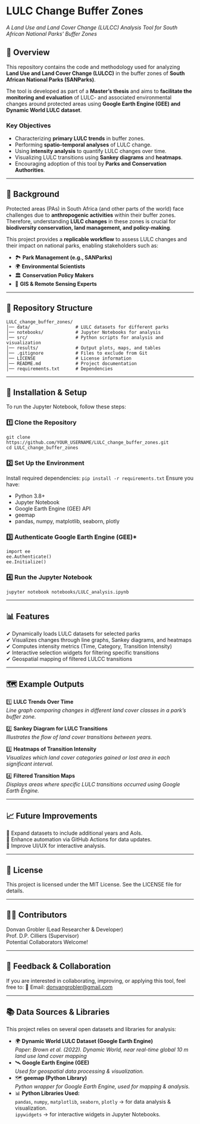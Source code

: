 # **LULC Change Buffer Zones**  
*A Land Use and Land Cover Change (LULCC) Analysis Tool for South African National Parks' Buffer Zones*  

## 📌 **Overview**  
This repository contains the code and methodology used for analyzing **Land Use and Land Cover Change (LULCC)** in the buffer zones of **South African National Parks (SANParks)**.  

The tool is developed as part of a **Master’s thesis** and aims to **facilitate the monitoring and evaluation** of LULC- and associated environmental changes around protected areas using **Google Earth Engine (GEE) and Dynamic World LULC dataset**.  

### **Key Objectives**  
- Characterizing **primary LULC trends** in buffer zones.  
- Performing **spatio-temporal analyses** of LULC change.  
- Using **intensity analysis** to quantify LULC changes over time.  
- Visualizing LULC transitions using **Sankey diagrams** and **heatmaps**.  
- Encouraging adoption of this tool by **Parks and Conservation Authorities**.  

---

## 📖 **Background**  
Protected areas (PAs) in South Africa (and other parts of the world) face challenges due to **anthropogenic activities** within their buffer zones. Therefore, understanding **LULC changes** in these zones is crucial for **biodiversity conservation, land management, and policy-making**.  

This project provides a **replicable workflow** to assess LULC changes and their impact on national parks, enabling stakeholders such as:  

- 🏞 **Park Management (e.g., SANParks)**  
- 🌍 **Environmental Scientists**  
- 🏛 **Conservation Policy Makers**  
- 📡 **GIS & Remote Sensing Experts**  

---

## 📂 **Repository Structure**  
```
LULC_change_buffer_zones/  
│── data/                 # LULC datasets for different parks  
│── notebooks/            # Jupyter Notebooks for analysis  
│── src/                  # Python scripts for analysis and visualization  
│── results/              # Output plots, maps, and tables  
│── .gitignore            # Files to exclude from Git  
│── LICENSE               # License information  
│── README.md             # Project documentation  
│── requirements.txt      # Dependencies  
```

---

## 🔧 **Installation & Setup**
To run the Jupyter Notebook, follow these steps:

### **1️⃣ Clone the Repository**
```
git clone https://github.com/YOUR_USERNAME/LULC_change_buffer_zones.git
cd LULC_change_buffer_zones
```
### **2️⃣ Set Up the Environment**
Install required dependencies:
```pip install -r requirements.txt```
Ensure you have:
- Python 3.8+
- Jupyter Notebook
- Google Earth Engine (GEE) API
- geemap
- pandas, numpy, matplotlib, seaborn, plotly
### **3️⃣ Authenticate Google Earth Engine (GEE)***
```
import ee  
ee.Authenticate()  
ee.Initialize()
```
### **4️⃣ Run the Jupyter Notebook**
```
jupyter notebook notebooks/LULC_analysis.ipynb
```

---

## 📊 **Features**
✔ Dynamically loads LULC datasets for selected parks  
✔ Visualizes changes through line graphs, Sankey diagrams, and heatmaps  
✔ Computes intensity metrics (Time, Category, Transition Intensity)  
✔ Interactive selection widgets for filtering specific transitions  
✔ Geospatial mapping of filtered LULCC transitions  

---

## 🗺️ **Example Outputs**
1️⃣ **LULC Trends Over Time**  
*Line graph comparing changes in different land cover classes in a park’s buffer zone.*

2️⃣ **Sankey Diagram for LULC Transitions**  
*Illustrates the flow of land cover transitions between years.*

3️⃣ **Heatmaps of Transition Intensity**  
*Visualizes which land cover categories gained or lost area in each significant interval.*

4️⃣ **Filtered Transition Maps**  
*Displays areas where specific LULC transitions occurred using Google Earth Engine.*

---

## 📈 **Future Improvements**
🔹 Expand datasets to include additional years and AoIs.  
🔹 Enhance automation via GitHub Actions for data updates.  
🔹 Improve UI/UX for interactive analysis.  

---

## 📜 **License**
This project is licensed under the MIT License. See the LICENSE file for details.

---

## 👨‍💻 **Contributors**
Donvan Grobler (Lead Researcher & Developer)  
Prof. D.P. Cilliers (Supervisor)  
Potential Collaborators Welcome!  

---

## 💬 **Feedback & Collaboration**
If you are interested in collaborating, improving, or applying this tool, feel free to: 📧 Email: donvangrobler@gmail.com  


---

## 📚 **Data Sources & Libraries**
This project relies on several open datasets and libraries for analysis:

- 🌍 **Dynamic World LULC Dataset (Google Earth Engine)**  
*Paper: Brown et al. (2022). Dynamic World, near real-time global 10 m land use land cover mapping*
- 🛰 **Google Earth Engine (GEE)**  
*Used for geospatial data processing & visualization.*
- 🗺 **geemap (Python Library)**  
*Python wrapper for Google Earth Engine, used for mapping & analysis.*
- 📊 **Python Libraries Used:**  
`pandas`, `numpy`, `matplotlib`, `seaborn`, `plotly` → for data analysis & visualization.  
`ipywidgets` → for interactive widgets in Jupyter Notebooks.

